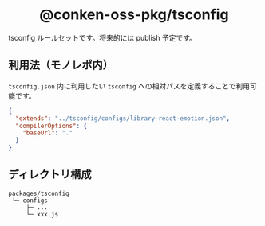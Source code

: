 <h1 align="center">@conken-oss-pkg/tsconfig</h1>

tsconfig ルールセットです。将来的には publish 予定です。

## 利用法（モノレポ内）

`tsconfig.json` 内に利用したい `tsconfig` への相対パスを定義することで利用可能です。

```json
{
  "extends": "../tsconfig/configs/library-react-emotion.json",
  "compilerOptions": {
    "baseUrl": "."
  }
}
```

## ディレクトリ構成

```
packages/tsconfig
 └─ configs
     ├─ ...
     └─ xxx.js
```
